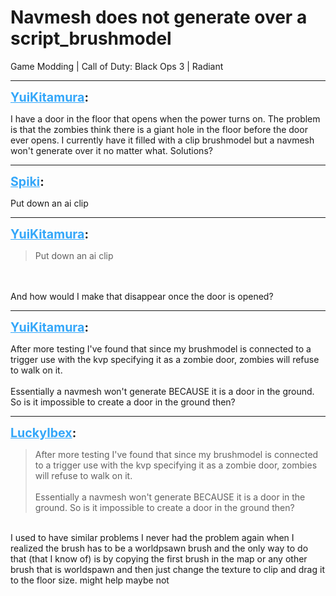 # Navmesh does not generate over a script_brushmodel
Game Modding | Call of Duty: Black Ops 3 | Radiant

---
<strong style="font-size: 1.4em;"><span style="text-decoration: underline;text-decoration-color: #34a7f9;"><span style="color:#34a7f9;">YuiKitamura</span></span>:</strong>

<p>I have a door in the floor that opens when the power turns on. The problem is that the zombies think there is a giant hole in the floor before the door ever opens. I currently have it filled with a clip brushmodel but a navmesh won&#39;t generate over it no matter what. Solutions?</p>

---
<strong style="font-size: 1.4em;"><span style="text-decoration: underline;text-decoration-color: #34a7f9;"><span style="color:#34a7f9;">Spiki</span></span>:</strong>

<p>Put down an ai clip</p>

---
<strong style="font-size: 1.4em;"><span style="text-decoration: underline;text-decoration-color: #34a7f9;"><span style="color:#34a7f9;">YuiKitamura</span></span>:</strong>

<p><blockquote>Put down an ai clip<br /></blockquote><br /><br />And how would I make that disappear once the door is opened?</p>

---
<strong style="font-size: 1.4em;"><span style="text-decoration: underline;text-decoration-color: #34a7f9;"><span style="color:#34a7f9;">YuiKitamura</span></span>:</strong>

<p>After more testing I&#39;ve found that since my brushmodel is connected to a trigger use with the kvp specifying it as a zombie door, zombies will refuse to walk on it.<br /><br />Essentially a navmesh won&#39;t generate BECAUSE it is a door in the ground. So is it impossible to create a door in the ground then?</p>

---
<strong style="font-size: 1.4em;"><span style="text-decoration: underline;text-decoration-color: #34a7f9;"><span style="color:#34a7f9;">LuckyIbex</span></span>:</strong>

<p><blockquote>After more testing I&#39;ve found that since my brushmodel is connected to a trigger use with the kvp specifying it as a zombie door, zombies will refuse to walk on it.<br /><br />Essentially a navmesh won&#39;t generate BECAUSE it is a door in the ground. So is it impossible to create a door in the ground then?<br /></blockquote><br />I used to have similar problems I never had the problem again when I realized the brush has to be a worldpsawn brush and the only way to do that (that I know of) is by copying the first brush in the map or any other brush that is worldspawn and then just change the texture to clip and drag it to the floor size. might help maybe not</p>
